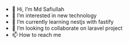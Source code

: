 - 👋 Hi, I’m Md Safiullah
- 👀 I’m interested in new technology 
- 🌱 I’m currently learning nestjs with fastify
- 💞️ I’m looking to collaborate on laravel project
- 📫 How to reach me 


